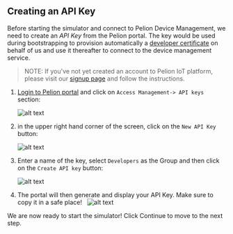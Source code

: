 ## Creating an API Key
Before starting the simulator and connect to Pelion Device Management, we need to create an _API Key_ from the Pelion portal. The key would be used during bootstrapping to provision automatically a [developer certificate](https://www.pelion.com/docs/device-management/current/provisioning-process/provisioning-development-devices.html) on behalf of us and use it thereafter to connect to the device management service.

> NOTE: If you've not yet created an account to Pelion IoT platform, please visit our [signup page](https://os.mbed.com/pelion-free-tier/?utm_source=pelion-homepage) and follow the instructions.

1. [Login to Pelion portal](https://portal.mbedcloud.com/) and click on `Access Management-> API keys` section:
    &nbsp;
    
    ![alt text](https://i.ibb.co/Y2NyLpL/portal-api-keys.png "API Keys")

2.  in the upper right hand corner of the screen, click on the `New API Key` button:
    &nbsp;
    
    ![alt text](https://i.ibb.co/h7m4FYk/portal-new-key.png "New API key")
    
3.  Enter a name of the key, select `Developers` as the Group and then click on the `Create API key` button:
    &nbsp;
    
    ![alt text](https://i.ibb.co/VB9h92J/portal-create-api-key.png "Create API Key")

4. The portal will then generate and display your API Key. Make sure to copy it in a safe place!
    &nbsp;
    ![alt text](https://i.ibb.co/FHw5WFf/portal-api-key.png "Display API Key")


We are now ready to start the simulator! Click Continue to move to the next step.
